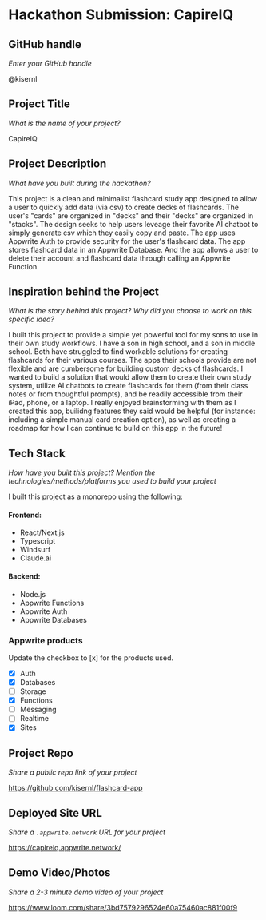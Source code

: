 # Hackathon Submission: CapireIQ

## GitHub handle
_Enter your GitHub handle_

@kisernl

## Project Title
_What is the name of your project?_

CapireIQ

## Project Description    
_What have you built during the hackathon?_

This project is a clean and minimalist flashcard study app designed to allow a user to quickly add data (via csv) to create decks of flashcards. The user's "cards" are organized in "decks" and their "decks" are organized in "stacks". The design seeks to help users leveage their favorite AI chatbot to simply generate csv which they easily copy and paste. The app uses Appwrite Auth to provide security for the user's flashcard data. The app stores flashcard data in an Appwrite Database. And the app allows a user to delete their account and flashcard data through calling an Appwrite Function.

## Inspiration behind the Project  
_What is the story behind this project? Why did you choose to work on this specific idea?_

I built this project to provide a simple yet powerful tool for my sons to use in their own study workflows. I have a son in high school, and a son in middle school. Both have struggled to find workable solutions for creating flashcards for their various courses. The apps their schools provide are not flexible and are cumbersome for building custom decks of flashcards.  I wanted to build a solution that would allow them to create their own study system, utilize AI chatbots to create flashcards for them (from their class notes or from thoughtful prompts), and be readily accessible from their iPad, phone, or a laptop.  I really enjoyed brainstorming with them as I created this app, builidng features they said would be helpful (for instance: including a simple manual card creation option), as well as creating a roadmap for how I can continue to build on this app in the future!

## Tech Stack    
_How have you built this project? Mention the technologies/methods/platforms you used to build your project_

I built this project as a monorepo using the following:
#### Frontend:
- React/Next.js
- Typescript
- Windsurf
- Claude.ai
#### Backend:
- Node.js
- Appwrite Functions 
- Appwrite Auth
- Appwrite Databases

### Appwrite products
Update the checkbox to [x] for the products used.

- [x] Auth
- [x] Databases
- [ ] Storage
- [x] Functions
- [ ] Messaging
- [ ] Realtime
- [x] Sites

## Project Repo  
_Share a public repo link of your project_

https://github.com/kisernl/flashcard-app

## Deployed Site URL
_Share a `.appwrite.network` URL for your project_

https://capireiq.appwrite.network/

## Demo Video/Photos  
_Share a 2-3 minute demo video of your project_

https://www.loom.com/share/3bd7579296524e60a75460ac881f00f9
